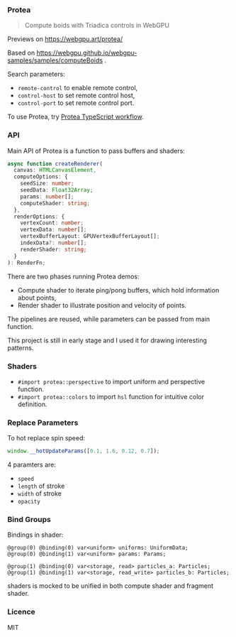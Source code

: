 ### Protea

> Compute boids with Triadica controls in WebGPU

Previews on https://webgpu.art/protea/

Based on https://webgpu.github.io/webgpu-samples/samples/computeBoids .

Search parameters:

- `remote-control` to enable remote control,
- `control-host` to set remote control host,
- `control-port` to set remote control port.

To use Protea, try [Protea TypeScript workflow](https://github.com/Triadica/protea-ts-workflow).

### API

Main API of Protea is a function to pass buffers and shaders:

```ts
async function createRenderer(
  canvas: HTMLCanvasElement,
  computeOptions: {
    seedSize: number;
    seedData: Float32Array;
    params: number[];
    computeShader: string;
  },
  renderOptions: {
    vertexCount: number;
    vertexData: number[];
    vertexBufferLayout: GPUVertexBufferLayout[];
    indexData?: number[];
    renderShader: string;
  }
): RenderFn;
```

There are two phases running Protea demos:

- Compute shader to iterate ping/pong buffers, which hold information about points,
- Render shader to illustrate position and velocity of points.

The pipelines are reused, while parameters can be passed from main function.

This project is still in early stage and I used it for drawing interesting patterns.

### Shaders

- `#import protea::perspective` to import uniform and perspective function.
- `#import protea::colors` to import `hsl` function for intuitive color definition.

### Replace Parameters

To hot replace spin speed:

```js
window.__hotUpdateParams([0.1, 1.6, 0.12, 0.7]);
```

4 paramters are:

- `speed`
- `length` of stroke
- `width` of stroke
- `opacity`

### Bind Groups

Bindings in shader:

```wgsl
@group(0) @binding(0) var<uniform> uniforms: UniformData;
@group(0) @binding(1) var<uniform> params: Params;

@group(1) @binding(0) var<storage, read> particles_a: Particles;
@group(1) @binding(1) var<storage, read_write> particles_b: Particles;
```

shaders is mocked to be unified in both compute shader and fragment shader.

### Licence

MIT
